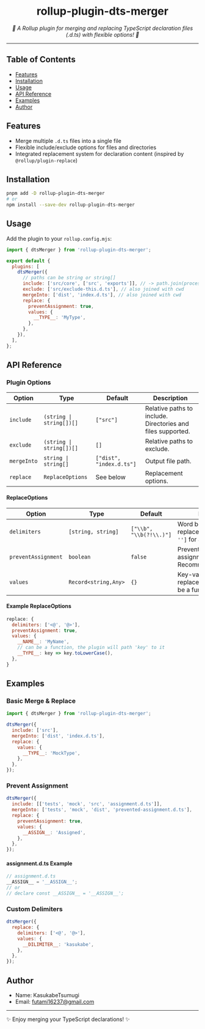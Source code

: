 <h1 align="center">rollup-plugin-dts-merger</h1>

<p align="center">
  <em>🦄 A Rollup plugin for merging and replacing TypeScript declaration files (.d.ts) with flexible options! 🦄</em>
</p>

---

## Table of Contents

- [Features](#features)
- [Installation](#installation)
- [Usage](#usage)
- [API Reference](#api-reference)
- [Examples](#examples)
- [Author](#author)

## Features

- Merge multiple `.d.ts` files into a single file
- Flexible include/exclude options for files and directories
- Integrated replacement system for declaration content (inspired by `@rollup/plugin-replace`)

## Installation

```bash
pnpm add -D rollup-plugin-dts-merger
# or
npm install --save-dev rollup-plugin-dts-merger
```

## Usage

Add the plugin to your `rollup.config.mjs`:

```js
import { dtsMerger } from 'rollup-plugin-dts-merger';

export default {
  plugins: [
    dtsMerger({
      // paths can be string or string[]
      include: ['src/core', ['src', 'exports']], // -> path.join(process.cwd(),item)
      exclude: ['src/exclude-this.d.ts'], // also joined with cwd
      mergeInto: ['dist', 'index.d.ts'], // also joined with cwd
      replace: {
        preventAssignment: true,
        values: {
          __TYPE__: 'MyType',
        },
      },
    }),
  ],
};
```

## API Reference

### Plugin Options

| Option      | Type                     | Default                  | Description                                                 |
| ----------- | ------------------------ | ------------------------ | ----------------------------------------------------------- |
| `include`   | `(string \| string[])[]` | `["src"]`                | Relative paths to include. Directories and files supported. |
| `exclude`   | `(string \| string[])[]` | `[]`                     | Relative paths to exclude.                                  |
| `mergeInto` | `string \| string[]`     | `["dist", "index.d.ts"]` | Output file path.                                           |
| `replace`   | `ReplaceOptions`         | See below                | Replacement options.                                        |

#### ReplaceOptions

| Option              | Type                 | Default                 | Description                                                        |
| ------------------- | -------------------- | ----------------------- | ------------------------------------------------------------------ |
| `delimiters`        | `[string, string]`   | `["\\b", "\\b(?!\\.)"]` | Word boundary for replacement. Use `['', '']` for all occurrences. |
| `preventAssignment` | `boolean`            | `false`                 | Prevents replacing assignments/declarations. Recommended: `true`.  |
| `values`            | `Record<string,Any>` | `{}`                    | Key-value pairs for replacement. Value can be a function.          |

#### Example ReplaceOptions

```js
replace: {
  delimiters: ['<@', '@>'],
  preventAssignment: true,
  values: {
    __NAME__: 'MyName',
    // can be a function, the plugin will path 'key' to it
    __TYPE__: key => key.toLowerCase(),
  },
}
```

## Examples

### Basic Merge & Replace

```js
import { dtsMerger } from 'rollup-plugin-dts-merger';

dtsMerger({
  include: ['src'],
  mergeInto: ['dist', 'index.d.ts'],
  replace: {
    values: {
      __TYPE__: 'MockType',
    },
  },
});
```

### Prevent Assignment

```js
dtsMerger({
  include: [['tests', 'mock', 'src', 'assignment.d.ts']],
  mergeInto: ['tests', 'mock', 'dist', 'prevented-assignment.d.ts'],
  replace: {
    preventAssignment: true,
    values: {
      __ASSIGN__: 'Assigned',
    },
  },
});
```

#### assignment.d.ts Example

```typescript
// assignment.d.ts
__ASSIGN__ = '__ASSIGN__';
// or
// declare const __ASSIGN__ = '__ASSIGN__';
```

### Custom Delimiters

```js
dtsMerger({
  replace: {
    delimiters: ['<@', '@>'],
    values: {
      __DILIMITER__: 'kasukabe',
    },
  },
});
```

## Author

- Name: KasukabeTsumugi
- Email: futami16237@gmail.com

---

✨ Enjoy merging your TypeScript declarations! ✨
